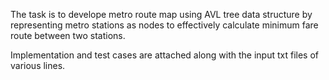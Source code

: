 The task is to develope metro route map using AVL tree data structure by representing metro stations as nodes to effectively calculate minimum fare route between two stations.

Implementation and test cases are attached along with the input txt files of various lines.

